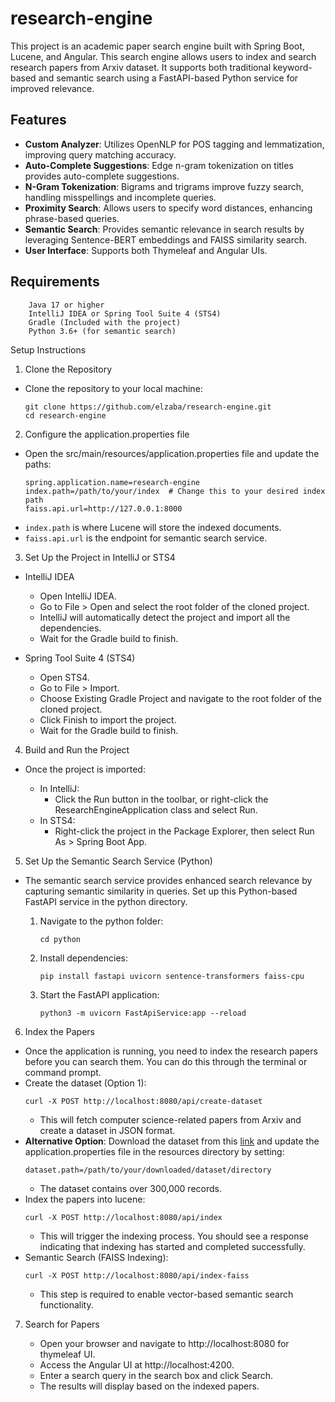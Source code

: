 # research-engine

This project is an academic paper search engine built with Spring Boot, Lucene, and Angular. This search engine allows users to index and search research papers from Arxiv dataset. It supports both traditional keyword-based and semantic search using a FastAPI-based Python service for improved relevance.

## Features
- **Custom Analyzer**: Utilizes OpenNLP for POS tagging and lemmatization, improving query matching accuracy.
- **Auto-Complete Suggestions**: Edge n-gram tokenization on titles provides auto-complete suggestions. 
- **N-Gram Tokenization**: Bigrams and trigrams improve fuzzy search, handling misspellings and incomplete queries.
- **Proximity Search**: Allows users to specify word distances, enhancing phrase-based queries.
- **Semantic Search**: Provides semantic relevance in search results by leveraging Sentence-BERT embeddings and FAISS similarity search.
- **User Interface**: Supports both Thymeleaf and Angular UIs.

## Requirements
```
    Java 17 or higher
    IntelliJ IDEA or Spring Tool Suite 4 (STS4)
    Gradle (Included with the project)
    Python 3.6+ (for semantic search)
```

Setup Instructions
1. Clone the Repository

- Clone the repository to your local machine:
  ```
  git clone https://github.com/elzaba/research-engine.git
  cd research-engine
  ```

2. Configure the application.properties file

- Open the src/main/resources/application.properties file and update the paths:
  ```
  spring.application.name=research-engine
  index.path=/path/to/your/index  # Change this to your desired index path
  faiss.api.url=http://127.0.0.1:8000
  ```
- `index.path` is where Lucene will store the indexed documents.
- `faiss.api.url` is the endpoint for semantic search service.

3. Set Up the Project in IntelliJ or STS4
- IntelliJ IDEA

    - Open IntelliJ IDEA.
    - Go to File > Open and select the root folder of the cloned project.
    - IntelliJ will automatically detect the project and import all the dependencies.
    - Wait for the Gradle build to finish.

- Spring Tool Suite 4 (STS4)

    - Open STS4.
    - Go to File > Import.
    - Choose Existing Gradle Project and navigate to the root folder of the cloned project.
    - Click Finish to import the project.
    - Wait for the Gradle build to finish.

4. Build and Run the Project

- Once the project is imported:

    - In IntelliJ:
        - Click the Run button in the toolbar, or right-click the ResearchEngineApplication class and select Run.
    - In STS4:
        - Right-click the project in the Package Explorer, then select Run As > Spring Boot App.

5. Set Up the Semantic Search Service (Python)
   
- The semantic search service provides enhanced search relevance by capturing semantic similarity in queries. Set up this Python-based FastAPI service in the python directory.

  1. Navigate to the python folder:
     ```
     cd python
     ```
  2. Install dependencies:
     ```
     pip install fastapi uvicorn sentence-transformers faiss-cpu
     ```
  3. Start the FastAPI application:
     ```
     python3 -m uvicorn FastApiService:app --reload
     ```

6. Index the Papers

- Once the application is running, you need to index the research papers before you can search them. You can do this through the terminal or command prompt.
- Create the dataset (Option 1):
  ```
  curl -X POST http://localhost:8080/api/create-dataset
  ```
  - This will fetch computer science-related papers from Arxiv and create a dataset in JSON format.
- **Alternative Option**: Download the dataset from this [link](https://drive.google.com/file/d/1LQL9NVH-CN33EVOF0xnoiOBITo5VbVKp/view?usp=drive_link)
  and update the application.properties file in the resources directory by setting:
  ```
  dataset.path=/path/to/your/downloaded/dataset/directory
  ```
  - The dataset contains over 300,000 records.
- Index the papers into lucene:
  ```
  curl -X POST http://localhost:8080/api/index
  ```
  - This will trigger the indexing process. You should see a response indicating that indexing has started and completed successfully.
- Semantic Search (FAISS Indexing):
  ```
  curl -X POST http://localhost:8080/api/index-faiss
  ```
  - This step is required to enable vector-based semantic search functionality.
7. Search for Papers

    - Open your browser and navigate to http://localhost:8080 for thymeleaf UI.
    - Access the Angular UI at http://localhost:4200.
    - Enter a search query in the search box and click Search.
    - The results will display based on the indexed papers.  
